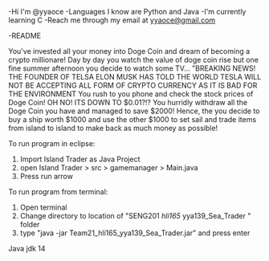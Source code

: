 -Hi I'm @yyaoce
-Languages I know are Python and Java
-I'm currently learning C
-Reach me through my email at yyaoce@gmail.com

-README 

You've invested all your money into Doge Coin and dream of becoming a crypto millionare! 
Day by day you watch the value of doge coin rise but one fine summer afternoon you decide to watch some TV...
"BREAKING NEWS! THE FOUNDER OF TELSA ELON MUSK HAS TOLD THE WORLD TESLA WILL NOT
BE ACCEPTING ALL FORM OF CRYPTO CURRENCY AS IT IS BAD FOR THE ENVIRONMENT
You rush to you phone and check the stock prices of Doge Coin! OH NO! ITS DOWN TO $0.01?!?
You hurridly withdraw all the Doge Coin you have and managed to save $2000!
Hence, the you decide to buy a ship worth $1000 and use the other $1000 to set sail and trade items
from island to island to make back as much money as possible!


To run program in eclipse:
1) Import Island Trader as Java Project
2) open Island Trader > src > gamemanager > Main.java 
3) Press run arrow

To run program from terminal:
1) Open terminal
2) Change directory to location of "SENG201 _hli165_ yya139_Sea_Trader " folder
3) type "java -jar Team21_hli165_yya139_Sea_Trader.jar" and press enter

Java jdk 14

<!---
yyaoce/yyaoce is a ✨ special ✨ repository because its `README.md` (this file) appears on your GitHub profile.
You can click the Preview link to take a look at your changes.
--->
